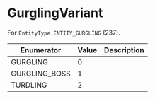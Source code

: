 # GurglingVariant

For `EntityType.ENTITY_GURGLING` (237). 

| Enumerator | Value | Description |
| - | - | - |
| GURGLING | 0 |  |
| GURGLING_BOSS | 1 |  |
| TURDLING | 2 |  |
